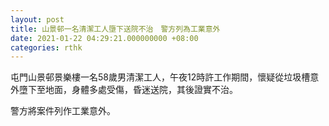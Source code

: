 ```yaml
---
layout: post
title: 山景邨一名清潔工人墮下送院不治　警方列為工業意外
date: 2021-01-22 04:29:21.000000000 +08:00
categories: rthk
---
```


屯門山景邨景樂樓一名58歲男清潔工人，午夜12時許工作期間，懷疑從垃圾槽意外墮下至地面，身體多處受傷，昏迷送院，其後證實不治。

警方將案件列作工業意外。
